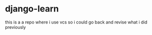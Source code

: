 # django-learn
this is a a repo where i use vcs so i could go back and revise what i did previously
